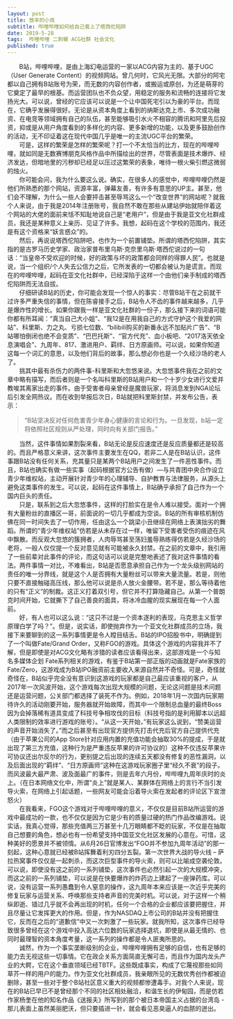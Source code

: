 ```yaml
---
layout: post
title: 放羊的小孩
subtitle: 哔哩哔哩如何给自己套上了塔西佗陷阱
date: 2019-5-28
tags:  哔哩哔哩 二刺螈 ACG社群 社会文化
published: true 
---
```


 &nbsp; &nbsp; &nbsp; &nbsp;B站，哔哩哔哩，是由上海幻电运营的一家以ACG内容为主的、基于UGC（User Generate Content）的视频网站。曾几何时，它风光无限。大部分的阿宅都以自己拥有B站账号为荣，而无数的内容创作者，或搬运或原创，为还是萌芽的它奠定了最早的根基。而运营团队也不负众望，用稳定的服务和流畅的连接将它发扬光大。可以说，曾经的它应该可以说是一个让中国死宅引以为豪的平台。而现在，它确乎发展得很好。无论是从资本角度上看到的纳斯达克上市、多次成功融资、在电竞等领域拥有自己的队伍，甚至能够吸引水火不相容的腾讯和阿里先后投资，抑或是从用户角度看到的多样化的内容、更多新增的功能，以及更多鼓励创作的活动，无不印证着这在现代中国几乎是唯一的主流UGC平台的繁荣。  
 &nbsp; &nbsp; &nbsp; &nbsp;可是，这样的繁荣是怎样的繁荣呢？打一个不太恰当的比方，现在的哔哩哔哩，就如同是无数赛博朋克风格作品中所描绘出的世界，尽管表面是技术爆炸、经济发达，但暗地里的污秽却已经足以压过这繁荣的表象，唯待一根火柴引燃这微弱的烛火。  
 &nbsp; &nbsp; &nbsp; &nbsp;你可能会问，我为什么要这么说。确实，在很多人的感觉中，哔哩哔哩仍然是他们所熟悉的那个网站，资源丰富，弹幕友善，有许多有意思的UP主。甚至，他们会不理解，为什么一些人会要抨击甚至辱骂这么一个“改变世界”的网站呢？就我个人来说，由于我是2014年注册账号，我自然不敢在那些从建站伊始就陪伴着这个网站的大佬的面前来恬不知耻地说自己是“老用户”，但是由于我是亚文化社群成员，我还是某种意义上亲历、见证了许多。我想，起码在这个学校的范围内，我还是有这个资格来“妖言惑众”的。  
 &nbsp; &nbsp; &nbsp; &nbsp;然后，再说说塔西佗陷阱吧，也作为一个前置铺垫。所谓的塔西佗陷阱，其实指的是古罗马历史学家、政治家普布里乌斯·克奈里乌斯·塔西佗说过的一句话：“当皇帝不受欢迎的时候，好的政策与坏的政策都会同样的得罪人民”。也就是说，当一个组织/个人失去公信力之后，它所发表的一切都会被认为是谎言。而现在的哔哩哔哩，起码在亚文化社群中，已经深陷于这样一个由他们亲手制成的塔西佗陷阱而无法自拔。  
 &nbsp; &nbsp; &nbsp; &nbsp;仔细研读B站的历史，你可能会发现一个惊人的事实：尽管B站干在之前就干过许多严重失信的事情，但在陈睿接手之后，B站令人不齿的事件越来越多，几乎是爆炸性的增长。如果你跟我一样是亚文化社群的一份子，那么接下来的词语可能你都有所耳闻：“真当自己大小姐”、“我12是在用我自己的方式守护这个我爱的网站”、科里斯、力之丸、亏损七位数、“bilibili购买的新番永远不加贴片广告”、“B站哪怕倒闭也绝不会变质”、“巴巴托斯”、“官方代充”、血小板吧、“2017洛天依全息演唱会”、九周年、817、激进用户、羁绊、日方原画师。可以说，如果你知道这每一个词汇的意思，以及他们背后的故事，那么想必你也是一个久经沙场的老人了。  
 &nbsp; &nbsp; &nbsp; &nbsp;挑其中最有杀伤力的两件事-科里斯和大忽悠来说。大忽悠事件我在之前的文章中略有描写，而后者则是一个名叫科里斯的B站用户和一个十岁少女进行文爱并教唆其离家出走的事件。由于受害者母亲曾经是魔兽玩家，将消息发到NGA论坛后引发全网热议。而在收到举报后次日，B站就把科里斯封禁，并发布公告，表示：  

>“B站坚决反对任何危害青少年身心健康的言论和行为。一旦发现，b站一定将依照社区规则从严处理，同时向有关部门报告。”

 &nbsp; &nbsp; &nbsp; &nbsp;当然，这件事情如果割裂来看，B站无论是反应速度还是反应质量都还是较高的。而且严格意义来讲，这次事件主要发生在QQ，若非二人是在B站认识，这件事跟B站没有任何关系，充其量只是某两个B站用户之间发生了一件恶性事件。而且，B站也确实有做一些实事（起码根据官方公告有做）—与共青团中央合作设立青少年维权站，主动开展针对青少年的心理辅导、自护教育与法律服务，从源头上避免这类事件的发生。可以说，起码在这件事情上，B站确乎承担了自己作为一个国内巨头的责任。    
 &nbsp; &nbsp; &nbsp; &nbsp;只是，联系到之后大忽悠事件，这样的打脸实在是令人难以接受。面对一个拥有大量粉丝的直播区一哥，前面说的一切几乎都成为空谈。B站的所有审核机制仿佛在同一时间失去了一切作用，任由这么一个跳梁小丑继续在网络上表演拙劣的舞蹈。所谓的“青少年维权站”仿若是从未存在过一样，唯留下受害者受伤的痕迹在风中飘散。而反观大忽悠的簇拥者，人肉辱骂甚至荡妇羞辱熟练得仿若是久经沙场的老将，一般人仅仅提一个反对意见就有可能被永久封禁。在之前的文章中，我引用了一些前辈对此事件的评论，而这句话可以说是完整地表述了我对这件事情的看法。两件事情一对比，不难看出，B站是否愿意承担自己作为一个龙头级别网站的责任的唯一分界线，就是这个人是否拥有大量粉丝可以带来大量流量。若是，则他只要不直接触碰高压线，那么他可以说是杀人放火金腰带。若不是，那么等待着他的只有“正义”的制裁。这正义打着双引号，但它并不打算隐藏自己。从第一个普朗克时间开始，它就撕下了自己善良的面具，将冰冷血腥的现实展现在每一个人面前。  
 &nbsp; &nbsp; &nbsp; &nbsp;好，有人也可以这么说：“这只不过是一个资本逐利的表现，马克思主义哲学原理白学了吗？”。但是，说实话，即使抛弃作为一个亚文化社群成员的立场，我接下来要聊到的这一系列事情更是令人瞠目结舌。B站的IPO招股书中，明确提到了一个叫做Fate/Grand Order，又称FGO的游戏。具体这个游戏的内容我并不了解，但是即使是对ACG文化略有涉猎的读者应该看得出来，这部游戏是一个与知名多媒体企划 Fate系列相关的游戏，有鉴于B站第一部正版的动画就是Fate家族的Fate/Zero，这游戏成为B站IPO融资前主要收入来源自然并不奇怪。可是，奇怪就奇怪在，B站似乎完全没有意识到这游戏的玩家都是自己最应该重视的客户，从2017年一次风波开始，这个游戏每次出现大规模的问题，无论这问题是技术问题还是运营问题，公关部门都选择了装死不作为。例如，2018年1月一次国内玩家期待许久的活动刚要开始，服务器就开始故障，而其中一个限制总血量的最终Boss因为会掉落稀有道具变成了科技号争相攻伐的目标（科技号指的是利用脚本以远超人类限制的效率进行游戏的账号）。“从这一天开始，”有玩家这么说到，“赞美运营的声音开始消失了。”而之后甚至有出现官方提供先打击代充后官方自己提供代充（由于苹果公司的App Store针对应用内置的充值功能会抽取30%的提成，于是就出现了第三方充值，这种行为是严重违反苹果的许可协议的）这种不仅违反苹果许可协议还出尔反尔的行为，更别提之后出现的连续五天都没有修复的恶性漏洞，以及后面出现的“羁绊”、“日方原画师”这种在这游戏玩家圈子里“经久不衰”的段子。而风波最大最严肃、波及面最广的事件，则是去年六月份，哔哔哩九周年庆时的炎上。（在日本网络文化中，所谓“炎上”就是某人、某群体在网络上的言行不当引发导火索，在网络上引起话题，一些网友可能会沿着导火索在发起者的评论区下宣泄怒火）  
 &nbsp; &nbsp; &nbsp; &nbsp;在我看来，FGO这个游戏对于哔哩哔哩的意义，不仅仅是目前B站所运营的游戏中最成功的一款，也不仅仅是因为它是少有的质量过硬的热门作品改编游戏。说实话，我真心觉得，那些充值两三万甚至十几万眼睛都不眨的玩家，不仅是在抽取自己想要的角色，想必也有一份希望支持中国亚文化社区发展的心意在。可惜，这种美好的愿景并不被领情。从6月26日官博发出“FGO并不参加九周年活动”的那一刻起，这种心意就已经被B站挥舞着利刃四分五裂。第一次世界大战的导火线 – 萨拉热窝事件仅仅是一起刺杀，而这次巨型事件的导火索，则可以比喻成空袭伦敦。可以说，即使没有这之前的一系列铺垫，这次事件也必然引起一次的大规模冲突，而这之前的一系列铺垫，可以说是在快要爆炸的炸药边上建起了一座弹药库。可以说，没有运营一系列愚蠢到令人窒息的操作，这九周年本来应该是一次近乎完美的修复玩家与运营关系、呼唤那些支持者声音的完美时机。可以说，对于这样一个稍纵即逝、错过几乎就不会再出现的时机，任何一个合格的企业都应该要把握住，并且尽量让它发挥更大的作用。但是，作为NASDAQ上市公司的B站并没有把握住它，反而在之后的“道歉信”中又一次刺激了一些玩家。就我所知，这次事件已经导致很多曾经在这个游戏中投入高达六位数的玩家选择退坑，即使是从最无情的、也同时最理智的资本角度考量，这一系列的操作都是令人匪夷所思的。  
 &nbsp; &nbsp; &nbsp; &nbsp;诚然，作为一个事实垄断级别的企业，哔哩哔哩拥有足够的自信，也有足够的能力去无视这些一切事情。它在政企关系方面简直无懈可击，而且作为国内龙头产业的大鳄，它在这个垂直领域已经TBTF。这些既成事实，构成了它蔑视那些如同草芥一样的用户的能力。作为亚文化社群成员，我亲眼所见的无数优秀创作都被迫删除，甚至一些对于整个B站社区意义重大的视频都惨遭毒手。对我个人来说，现在的B站已早已不是曾经那个不同的社区相处融洽，和谐生长的伊甸园，而是仿若作家杨奎在他的知名作品《送报夫》所写到的那个被日本帝国主义占据的台湾岛 - 那儿表面上虽然美丽肥沃，但只要插进一针，就会看见恶臭逼人的血脓的迸出。  
